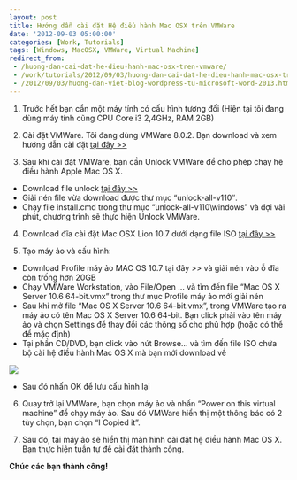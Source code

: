 ```yaml
---
layout: post
title: Hướng dẫn cài đặt Hệ điều hành Mac OSX trên VMWare
date: '2012-09-03 05:00:00'
categories: [Work, Tutorials]
tags: [Windows, MacOSX, VMWare, Virtual Machine]
redirect_from: 
 - /huong-dan-cai-dat-he-dieu-hanh-mac-osx-tren-vmware/
 - /work/tutorials/2012/09/03/huong-dan-cai-dat-he-dieu-hanh-mac-osx-tren-vmware.html
 - /2012/09/03/huong-dan-viet-blog-wordpress-tu-microsoft-word-2013.html
---
```


1. Trước hết bạn cần một máy tính có cấu hình tương đối (Hiện tại tôi đang dùng máy tính cũng CPU Core i3 2,4GHz, RAM 2GB)

2. Cài đặt VMWare. Tôi đang dùng VMWare 8.0.2. Bạn download và xem hướng dẫn cài đặt [tại đây >>](http://sinhvienit.net/@forum/threads/176930-vmware-8-0-2-full-download-vmware-workstation-8-0-2-full-crack-keygen/)

3. Sau khi cài đặt VMWare, bạn cần Unlock VMWare để cho phép chạy hệ điều hành Apple Mac OS X.
  * Download file unlock [tại đây >>](http://www.mediafire.com/?6wo9zbhfszuo4w5)
  * Giải nén file vừa download được thư mục “unlock-all-v110″. 
  * Chạy file install.cmd trong thư mục “unlock-all-v110\windows” và đợi vài phút, chương trình sẽ thực hiện Unlock VMWare.
  
4. Download đĩa cài đặt Mac OSX Lion 10.7 dưới dạng file ISO [tại đây >>](http://thepiratebay.se/torrent/7009300/Mac_OSX_Lion_10.7.3_Retail)

5. Tạo máy ảo và cấu hình:
  * Download Profile máy ảo MAC OS 10.7 tại đây >> và giải nén vào ỗ đĩa còn trống hơn 20GB 
  * Chạy VMWare Workstation, vào File/Open … và tìm đến file “Mac OS X Server 10.6 64-bit.vmx” trong thư mục Profile máy ảo mới giải nén
  * Sau khi mở file “Mac OS X Server 10.6 64-bit.vmx”, trong VMWare tạo ra máy ảo có tên Mac OS X Server 10.6 64-bit. Bạn click phải vào tên máy ảo và chọn Settings để thay đổi các thông số cho phù hợp (hoặc có thể để mặc định)
  * Tại phần CD/DVD, bạn click vào nút Browse… và tìm đến file ISO chứa bộ cài hệ điều hành Mac OS X mà bạn mới download về
  
  ![](https://trinhvanchung.files.wordpress.com/2012/09/090312_1442_hngdnci22.png?w=595)
  
  * Sau đó nhấn OK để lưu cấu hình lại
    
6. Quay trở lại VMWare, bạn chọn máy ảo và nhấn “Power on this virtual machine” để chạy máy ảo. Sau đó VMWare hiển thị một thông báo có 2 tùy chọn, bạn chọn “I Copied it”.

7. Sau đó, tại máy ảo sẽ hiển thị màn hình cài đặt hệ điều hành Mac OS X. Bạn thực hiện tuần tự để cài đặt thành công.

**Chúc các bạn thành công!**
